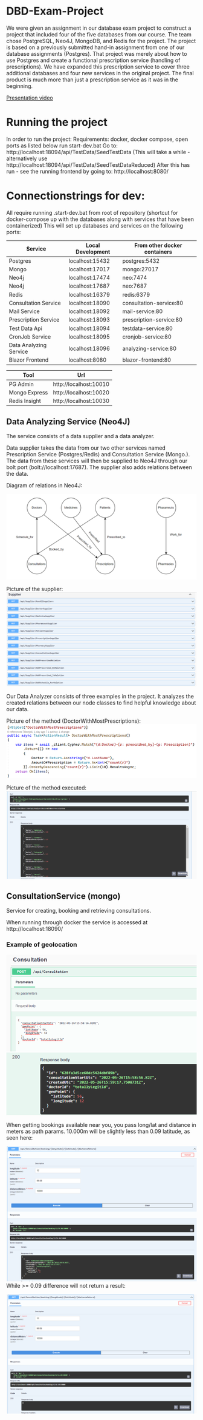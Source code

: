 # DBD-Exam-Project
We were given an assignment in our database exam project to construct a project that included four of the five databases from our course. The team chose PostgreSQL, Neo4J, MongoDB, and Redis for the project. The project is based on a previously submitted hand-in assignment from one of our database assignments (Postgres). That project was merely about how to use Postgres and create a functional prescription service (handling of prescriptions). We have expanded this prescription service to cover three additional databases and four new services in the original project. The final product is much more than just a prescription service as it was in the beginning.

[Presentation video](https://www.youtube.com/watch?v=zRZyaRF_B2I)

# Running the project
In order to run the project:
Requirements: docker, docker compose, open ports as listed below
run start-dev.bat
Go to: http://localhost:18094/api/TestData/SeedTestData (This will take a while - alternatively use http://localhost:18094/api/TestData/SeedTestDataReduced)
After this has run - see the running frontend by going to:
http://localhost:8080/

# Connectionstrings for dev:
All require running .start-dev.bat from root of repository (shortcut for docker-compose up with the databases along with services that have been containerized)
This will set up databases and services on the following ports:

| Service  | Local Development | From other docker containers |
|----------|-------------------|------------------------------|
| Postgres                | localhost:15432   | postgres:5432           |
| Mongo                   | localhost:17017   | mongo:27017             |
| Neo4j                   | localhost:17474   | neo:7474              |
| Neo4j                   | localhost:17687   | neo:7687              |
| Redis                   | localhost:16379   | redis:6379              |
| Consultation Service    | localhost:18090   | consultation-service:80 |
| Mail Service            | localhost:18092   | mail-service:80         |
| Prescription Service    | localhost:18093   | prescription-service:80 |
| Test Data Api           | localhost:18094   | testdata-service:80     |
| CronJob Service         | localhost:18095   | cronjob-service:80      |
| Data Analyzing Service  | localhost:18096   | analyzing-service:80    |
| Blazor Frontend         | localhost:8080    | blazor-frontend:80 |

| Tool | Url |
| - | - |
| PG Admin | http://localhost:10010
| Mongo Express | http://localhost:10020
| Redis Insight | http://localhost:10030

## Data Analyzing Service (Neo4J)
The service consists of a data supplier and a data analyzer. 

Data supplier takes the data from our two other services named Prescription Service (Postgres/Redis) and Consultation Service (Mongo.). The data from these services will then be supplied to Neo4J through our bolt port (bolt://localhost:17687). The supplier also adds relations between the data. 

Diagram of relations in Neo4J:

![Diagram](/Documentation/Neo4J/DiagramofNeo4JRelations.png)

Picture of the supplier:
![Supplier](/Documentation/Neo4J/PictureofSupplier.png)

Our Data Analyzer consists of three examples in the project. It analyzes the created relations between our node classes to find helpful knowledge about our data.

Picture of the method (DoctorWithMostPrescriptions):
![Method](/Documentation/Neo4J/Pictureoftheanalyzingmethod.png)

Picture of the method executed:
![MethodExecuted](Documentation/Neo4J/PictureofMethodExecution.png)


## ConsultationService (mongo)
Service for creating, booking and retrieving consultations.

When running through docker the service is accessed at http://localhost:18090/

### Example of geolocation

![Creation](/documentation/mongo/consultationcreate.png)
![Creation Response](/documentation/mongo/consultationcreate_response.png)

When getting bookings available near you, you pass long/lat and distance in meters as path params.
10.000m will be slightly less than 0.09 latitude, as seen here:

![Success](/documentation/mongo/withinrange.png)
While >= 0.09 difference will not return a result: 

![No Result](/documentation/mongo/outsiderange.png)

